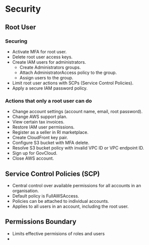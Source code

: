 # Security

## Root User

### Securing
* Activate MFA for root user.
* Delete root user access keys.
* Create IAM users for administrators.
    * Create Administrators groups.
    * Attach AdministratorAccess policy to the group.
    * Assign users to the group.
* Limit root user actions with SCPs (Service Control Policies).
* Apply a secure IAM password policy.

### Actions that only a root user can do
* Change account settings (account name, email, root password).
* Change AWS support plan.
* View certain tax invoices.
* Restore IAM user permissions.
* Register as a seller in RI marketplace.
* Create CloudFront key pair.
* Configure S3 bucket with MFA delete.
* Resolve S3 bucket policy with invalid VPC ID or VPC endpoint ID.
* Sign up for GovCloud.
* Close AWS account.

## Service Control Policies (SCP)
* Central control over available permissions for all accounts in an organisation.
* Default policy is FullAWSAccess.
* Policies can be attached to individual accounts.
* Applies to all users in an account, including the root user.

## Permissions Boundary
* Limits effective permisions of roles and users
* 





